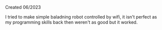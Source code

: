 Created 06/2023 

I tried to make simple baladning robot controlled by wifi, it isn't perfect
as my programming skills back then weren't as good but it worked.

